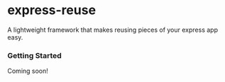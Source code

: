 # express-reuse
A lightweight framework that makes reusing pieces of your express app easy.

### Getting Started
Coming soon!
